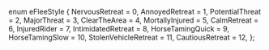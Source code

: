 enum eFleeStyle
{
	NervousRetreat = 0,
	AnnoyedRetreat = 1,
	PotentialThreat = 2,
	MajorThreat = 3,
	ClearTheArea = 4,
	MortallyInjured = 5,
	CalmRetreat = 6,
	InjuredRider = 7,
	IntimidatedRetreat = 8,
	HorseTamingQuick = 9,
	HorseTamingSlow = 10,
	StolenVehicleRetreat = 11,
	CautiousRetreat = 12,
};
